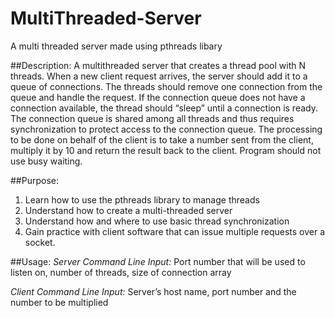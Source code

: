 # MultiThreaded-Server
A multi threaded server made using pthreads libary 

##Description:
A multithreaded server that creates a thread pool with N threads.
When a new client request arrives, the server should add it to a queue of connections.
The threads should remove one connection from the queue and handle the request. If the
connection queue does not have a connection available, the thread should “sleep” until a
connection is ready. The connection queue is shared among all threads and thus requires
synchronization to protect access to the connection queue.
The processing to be done on behalf of the client is to take a number sent from the client,
multiply it by 10 and return the result back to the client.
Program should not use busy waiting.

##Purpose:
1. Learn how to use the pthreads library to manage threads 
2. Understand how to create a multi-threaded server 
3. Understand how and where to use basic thread synchronization 
4. Gain practice with client software that can issue multiple requests over a socket.

##Usage:
*Server Command Line Input:* Port number that will be used to listen on, number of
threads, size of connection array

*Client Command Line Input:* Server’s host name, port number and the number to be
multiplied


